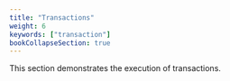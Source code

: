```yaml
---
title: "Transactions"
weight: 6
keywords: ["transaction"]
bookCollapseSection: true
---
```


This section demonstrates the execution of transactions.
